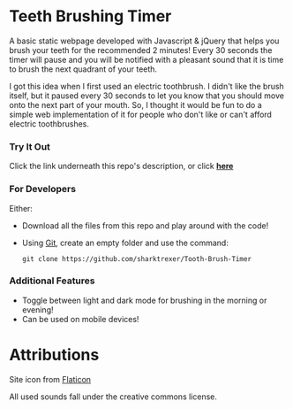 # Teeth Brushing Timer
A basic static webpage developed with Javascript & jQuery that helps you brush your teeth for the recommended 2 minutes! 
Every 30 seconds the timer will pause and you will be notified with a pleasant sound that it is time to brush the next quadrant of your teeth. 

I got this idea when I first used an electric toothbrush. I didn't like the brush itself, but it paused every 30 seconds to let you know that you should move onto the next part of your mouth.
So, I thought it would be fun to do a simple web implementation of it for people who don't like or can't afford electric toothbrushes.

### Try It Out
Click the link underneath this repo's description, or click __[here](https://sharktrexer.github.io/Tooth-Brush-Timer/)__

### For Developers
Either:
- Download all the files from this repo and play around with the code!
- Using [Git](https://git-scm.com/downloads), create an empty folder and use the command:
  
  `git clone https://github.com/sharktrexer/Tooth-Brush-Timer`

### Additional Features
- Toggle between light and dark mode for brushing in the morning or evening!
- Can be used on mobile devices!

# Attributions
Site icon from [Flaticon](https://www.flaticon.com/free-icons/toothbrush)

All used sounds fall under the creative commons license.
